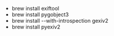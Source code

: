 * brew install exiftool
* brew install pygobject3
* brew install --with-introspection gexiv2
* brew install pyexiv2
